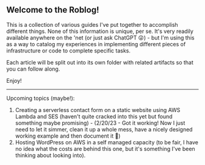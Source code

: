 ## Welcome to the Roblog!

This is a collection of various guides I've put together to accomplish different things. None of this information is unique, per se. It's very readily available anywhere on the 'net (or just ask ChatGPT 😜) - but I'm using this as a way to catalog my experiences in implementing different pieces of infrastructure or code to complete specific tasks. 

Each article will be split out into its own folder with related artifacts so that you can follow along. 

Enjoy!

---

Upcoming topics (maybe!):

1. Creating a serverless contact form on a static website using AWS Lambda and SES (haven't quite cracked into this yet but found something maybe promising) - (2/20/23 - Got it working! Now I just need to let it simmer, clean it up a whole mess, have a nicely designed working example and then document it 🤪)
2. Hosting WordPress on AWS in a self managed capacity (to be fair, I have no idea what the costs are behind this one, but it's something I've been thinking about looking into). 
